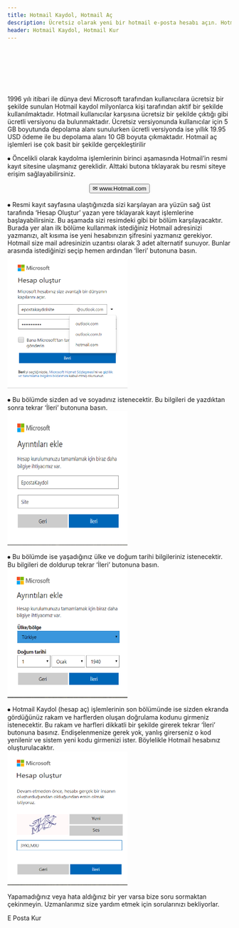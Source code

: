 ```yaml
---
title: Hotmail Kaydol, Hotmail Aç
description: Ücretsiz olarak yeni bir hotmail e-posta hesabı açın. Hotmail kaydol, hotmail kur.
header: Hotmail Kaydol, Hotmail Kur
---
```

<script async src="//pagead2.googlesyndication.com/pagead/js/adsbygoogle.js"></script>
<!-- 200 90 -->
<ins class="adsbygoogle"
     style="display:inline-block;width:200px;height:90px"
     data-ad-client="ca-pub-7942429830883405"
     data-ad-slot="4977168797"></ins>
<script>
(adsbygoogle = window.adsbygoogle || []).push({});
</script>

1996 yılı itibari ile dünya devi Microsoft tarafından kullanıcılara ücretsiz bir şekilde sunulan Hotmail kaydol milyonlarca kişi tarafından aktif bir şekilde kullanılmaktadır. Hotmail kullanıcılar karşısına ücretsiz bir şekilde çıktığı gibi ücretli versiyonu da bulunmaktadır. Ücretsiz versiyonunda kullanıcılar için 5 GB boyutunda depolama alanı sunulurken ücretli versiyonda ise yıllık 19.95 USD ödeme ile bu depolama alanı 10 GB boyuta çıkmaktadır. Hotmail aç işlemleri ise çok basit bir şekilde gerçekleştirilir

⦁	Öncelikli olarak kaydolma işlemlerinin birinci aşamasında Hotmail’in resmi kayıt sitesine ulaşmanız gereklidir. Alttaki butona tıklayarak bu resmi siteye erişim sağlayabilirsiniz.<br>
<center><a href="https://goo.gl/PUj31j" rel="nofollow" target="_blank"><button class="btn btn-primary2">✉ www.Hotmail.com</button></a></center><br>
⦁	Resmi kayıt sayfasına ulaştığınızda sizi karşılayan ara yüzün sağ üst tarafında ‘Hesap Oluştur’ yazan yere tıklayarak kayıt işlemlerine başlayabilirsiniz.  Bu aşamada sizi resimdeki gibi bir bölüm karşılayacaktır. Burada yer alan ilk bölüme kullanmak istediğiniz Hotmail adresinizi yazmanızı, alt kısıma ise yeni hesabınızın şifresini yazmanız gerekiyor. Hotmail size mail adresinizin uzantısı olarak 3 adet alternatif sunuyor. Bunlar arasında istediğinizi seçip hemen ardından ‘İleri’ butonuna basın.
<br><img width="270" height="300" title="hotmail kaydol" src="/img/hotmail1.png">

⦁	Bu bölümde sizden ad ve soyadınız istenecektir. Bu bilgileri de yazdıktan sonra tekrar ‘İleri’ butonuna basın.
<br><img width="270" height="300" title="hotmail kaydol ad soyad ve şifre" src="/img/hotmail2.png">

⦁	Bu bölümde ise yaşadığınız ülke ve doğum tarihi bilgileriniz istenecektir. Bu bilgileri de doldurup tekrar ‘İleri’ butonuna basın.
<br><img width="270" height="290" title="hotmail kaydol ülke ve doğum tarihi" src="/img/hotmail3.png">

⦁	Hotmail Kaydol (hesap aç) işlemlerinin son bölümünde ise sizden ekranda gördüğünüz rakam ve harflerden oluşan doğrulama kodunu girmeniz istenecektir. Bu rakam ve harfleri dikkatli bir şekilde girerek tekrar ‘İleri’ butonuna basınız. Endişelenmenize gerek yok, yanlış girerseniz o kod yenilenir ve sistem yeni kodu girmenizi ister. Böylelikle Hotmail hesabınız oluşturulacaktır.
<br><img width="270" height="300" title="hotmail kaydol doğrulama kodu" src="/img/hotmail4.png">

Yapamadığınız veya hata aldığınız bir yer varsa bize soru sormaktan çekinmeyin. Uzmanlarımız size yardım etmek için sorularınızı bekliyorlar.

<a name="kaydol">E Posta Kur</a>
